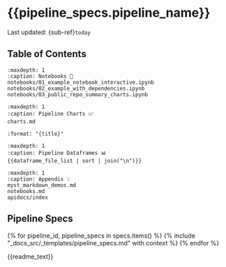 # {{pipeline_specs.pipeline_name}}

Last updated: {sub-ref}`today` 


## Table of Contents

```{toctree}
:maxdepth: 1
:caption: Notebooks 📖
notebooks/01_example_notebook_interactive.ipynb
notebooks/02_example_with_dependencies.ipynb
notebooks/03_public_repo_summary_charts.ipynb
```



```{toctree}
:maxdepth: 1
:caption: Pipeline Charts 📈
charts.md
```

```{postlist}
:format: "{title}"
```


```{toctree}
:maxdepth: 1
:caption: Pipeline Dataframes 📊
{{dataframe_file_list | sort | join("\n")}}
```


```{toctree}
:maxdepth: 1
:caption: Appendix 💡
myst_markdown_demos.md
notebooks.md
apidocs/index
```


## Pipeline Specs
{% for pipeline_id, pipeline_specs in specs.items() %}
  {% include "_docs_src/_templates/pipeline_specs.md" with context %}
{% endfor %}


{{readme_text}}